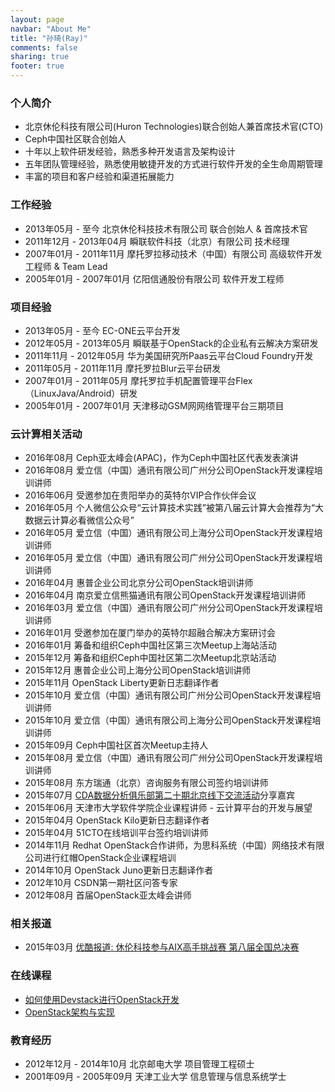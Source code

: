```yaml
---
layout: page
navbar: "About Me"
title: "孙琦(Ray)"
comments: false
sharing: true
footer: true
---
```


### 个人简介
* 北京休伦科技有限公司(Huron Technologies)联合创始人兼首席技术官(CTO)
* Ceph中国社区联合创始人
* 十年以上软件研发经验，熟悉多种开发语言及架构设计
* 五年团队管理经验，熟悉使用敏捷开发的方式进行软件开发的全生命周期管理
* 丰富的项目和客户经验和渠道拓展能力

### 工作经验
* 2013年05月 - 至今       北京休伦科技技术有限公司 联合创始人 & 首席技术官
* 2011年12月 - 2013年04月 瞬联软件科技（北京）有限公司 技术经理
* 2007年01月 - 2011年11月 摩托罗拉移动技术（中国）有限公司 高级软件开发工程师 & Team Lead
* 2005年01月 - 2007年01月 亿阳信通股份有限公司 软件开发工程师

### 项目经验
* 2013年05月 - 至今       EC-ONE云平台开发
* 2012年05月 - 2013年05月 瞬联基于OpenStack的企业私有云解决方案研发
* 2011年11月 - 2012年05月 华为美国研究所Paas云平台Cloud Foundry开发
* 2011年05月 - 2011年11月 摩托罗拉Blur云平台研发
* 2007年01月 - 2011年05月 摩托罗拉手机配置管理平台Flex（LinuxJava/Android）研发
* 2005年01月 - 2007年01月 天津移动GSM网网络管理平台三期项目

### 云计算相关活动
* 2016年08月 Ceph亚太峰会(APAC)，作为Ceph中国社区代表发表演讲
* 2016年08月 爱立信（中国）通讯有限公司广州分公司OpenStack开发课程培训讲师
* 2016年06月 受邀参加在贵阳举办的英特尔VIP合作伙伴会议
* 2016年05月 个人微信公众号“云计算技术实践”被第八届云计算大会推荐为“大数据云计算必看微信公众号”
* 2016年05月 爱立信（中国）通讯有限公司上海分公司OpenStack开发课程培训讲师
* 2016年05月 爱立信（中国）通讯有限公司广州分公司OpenStack开发课程培训讲师
* 2016年04月 惠普企业公司北京分公司OpenStack培训讲师
* 2016年04月 南京爱立信熊猫通讯有限公司OpenStack开发课程培训讲师
* 2016年03月 爱立信（中国）通讯有限公司广州分公司OpenStack开发课程培训讲师
* 2016年01月 受邀参加在厦门举办的英特尔超融合解决方案研讨会
* 2016年01月 筹备和组织Ceph中国社区第三次Meetup上海站活动
* 2015年12月 筹备和组织Ceph中国社区第二次Meetup北京站活动
* 2015年12月 惠普企业公司上海分公司OpenStack培训讲师
* 2015年11月 OpenStack Liberty更新日志翻译作者
* 2015年10月 爱立信（中国）通讯有限公司广州分公司OpenStack开发课程培训讲师
* 2015年10月 爱立信（中国）通讯有限公司上海分公司OpenStack开发课程培训讲师
* 2015年09月 Ceph中国社区首次Meetup主持人
* 2015年08月 爱立信（中国）通讯有限公司广州分公司OpenStack开发课程培训讲师
* 2015年08月 东方瑞通（北京）咨询服务有限公司签约培训讲师
* 2015年07月 [CDA数据分析俱乐部第二十期北京线下交流活动](http://bbs.pinggu.org/thread-3810898-1-1.html)分享嘉宾
* 2015年06月 天津市大学软件学院企业课程讲师 - 云计算平台的开发与展望
* 2015年04月 OpenStack Kilo更新日志翻译作者
* 2015年04月 51CTO在线培训平台签约培训讲师
* 2014年11月 Redhat OpenStack合作讲师，为思科系统（中国）网络技术有限公司进行红帽OpenStack企业课程培训
* 2014年10月 OpenStack Juno更新日志翻译作者
* 2012年10月 CSDN第一期社区问答专家
* 2012年08月 首届OpenStack亚太峰会讲师

### 相关报道
* 2015年03月 [优酷报道: 休伦科技参与AIX高手挑战赛 第八届全国总决赛](http://v.youku.com/v_show/id_XOTE0ODY0MzYw.html)

### 在线课程
* [如何使用Devstack进行OpenStack开发](http://edu.csdn.net/course/detail/612)
* [OpenStack架构与实现](http://pan.baidu.com/s/1mgzSQxy)

### 教育经历
* 2012年12月 - 2014年10月 北京邮电大学 项目管理工程硕士
* 2001年09月 - 2005年09月 天津工业大学 信息管理与信息系统学士
